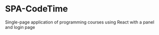 # SPA-CodeTime
Single-page application of programming courses using React with a panel and login page
